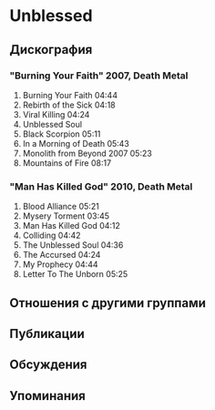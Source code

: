 # Unblessed



## Дискография

### "Burning Your Faith" 2007, Death Metal

1.	 Burning Your Faith	04:44
2.	 Rebirth of the Sick	04:18
3.	 Viral Killing	04:24
4.	 Unblessed Soul		 
5.	 Black Scorpion	05:11
6.	 In a Morning of Death	05:43
7.	 Monolith from Beyond 2007	05:23
8.	 Mountains of Fire	08:17

### "Man Has Killed God" 2010, Death Metal

1.	 Blood Alliance	05:21	 
2.	 Mysery Torment	03:45	 
3.	 Man Has Killed God	04:12	 
4.	 Colliding	04:42	 
5.	 The Unblessed Soul	04:36	 
6.	 The Accursed	04:24	 
7.	 My Prophecy	04:44	 
8.	 Letter To The Unborn	05:25


## Отношения с другими группами


## Публикации


## Обсуждения


## Упоминания

